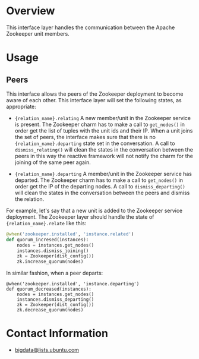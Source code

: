 # Overview

This interface layer handles the communication between the Apache Zookeeper unit members.


# Usage

## Peers

This interface allows the peers of the Zookeeper deployment to become aware of each other.
This interface layer will set the following states, as appropriate:

  * `{relation_name}.relating` A new member/unit in the Zookeeper service is present.
    The Zookeeper charm has to make a call to `get_nodes()` in order get the list of tuples with the unit ids and their IP.
    When a unit joins the set of peers, the interface makes sure that there is no `{relation_name}.departing` state set in the conversation. 
    A call to `dismiss_relating()` will clean the states in the conversation between the peers in this way the reactive framework will not notify the charm for the joining of the same peer again.
    
    
  * `{relation_name}.departing` A member/unit in the Zookeeper service has departed.
    The Zookeeper charm has to make a call to `get_nodes()` in order get the IP of the departing nodes.
    A call to `dismiss_departing()` will clean the states in the conversation between the peers and dismiss the relation. 
    
    
For example, let's say that a new unit is added to the Zookeeper service deployment. 
The Zookeeper layer should handle the state of `{relation_name}.relate` like this:

```python
@when('zookeeper.installed', 'instance.related')
def quorum_incresed(instances):
    nodes = instances.get_nodes()
    instances.dismiss_joining()
    zk = Zookeeper(dist_config())
    zk.increase_quorum(nodes)
```

In similar fashion, when a peer departs:
```
@when('zookeeper.installed', 'instance.departing')
def quorum_decreased(instances):
    nodes = instances.get_nodes()
    instances.dismiss_departing()
    zk = Zookeeper(dist_config())
    zk.decrease_quorum(nodes)
```


# Contact Information

- <bigdata@lists.ubuntu.com>
